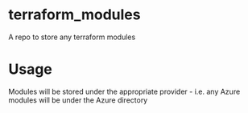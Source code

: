 # terraform_modules

A repo to store any terraform modules

# Usage

Modules will be stored under the appropriate provider - i.e. any Azure modules will be under the Azure directory
